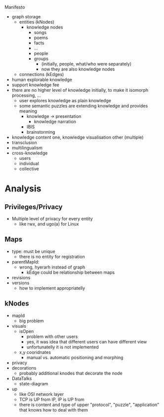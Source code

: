 Manifesto

+ graph storage
    + entities (kNodes)
        + knowledge nodes
            + songs
            + poems
            + facts
            + ...
            + people
            + groups
                + (initially, people, what/who were separately)
                + now they are also knowledge nodes
    + connections (kEdges)
+ human explorable knowledge
+ support knowledge fee
+ there are no higher level of knowledge initially, to make it isomorph processing, ...
    + user explores knowledge as plain knowledge
    + some semantic puzzles are extending knowledge and provides meaning
        + knowledge -> presentation
            + knowledge narration
        + IBIS
        + brainstorming
+ knowledge content one, knowledge visualisation other (multiple)
+ transclusion
+ multilingualism
+ cross-knowledge
    + users
    + individual
    + collective

# Analysis

## Privileges/Privacy

+ Multiple level of privacy for every entity
    + like rwx, and ugo(a) for Linux

## Maps

+ type: must be unique
    + there is no entity for registration
+ parentMapId:
    + wrong, hyerarh instead of graph
        + kEdge could be relationship between maps
+ revisions
+ versions
    + how to implement appropriatelly

## kNodes

+ mapId
    + big problem
+ visuals
    + isOpen
        + problem with other users
        + yes, it was idea that different users can have different view
        + unfortunatelly it is not implemented
    + x,y cooridnates
        + manual vs. automatic positioning and morphing
+ privacy
+ decorations
    + probably additional knodes that decorate the node
+ DataTalks
    + state-diagram
+ up
    + like OSI network layer
    + TCP is UP from IP, IP is UP from 
    + there is content and type of upper "protocol", "puzzle", "application" that knows how to deal with them
